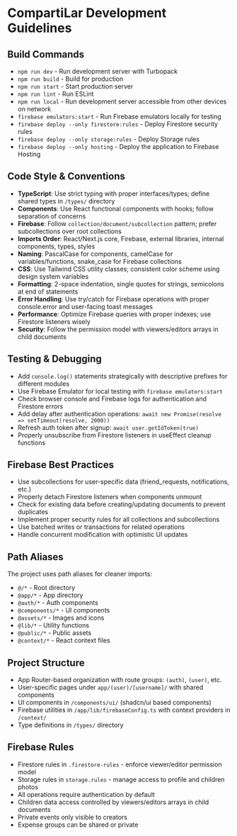 # CompartiLar Development Guidelines

## Build Commands
- `npm run dev` - Run development server with Turbopack
- `npm run build` - Build for production
- `npm run start` - Start production server
- `npm run lint` - Run ESLint
- `npm run local` - Run development server accessible from other devices on network
- `firebase emulators:start` - Run Firebase emulators locally for testing
- `firebase deploy --only firestore:rules` - Deploy Firestore security rules
- `firebase deploy --only storage:rules` - Deploy Storage rules
- `firebase deploy --only hosting` - Deploy the application to Firebase Hosting

## Code Style & Conventions
- **TypeScript**: Use strict typing with proper interfaces/types; define shared types in `/types/` directory
- **Components**: Use React functional components with hooks; follow separation of concerns
- **Firebase**: Follow `collection/document/subcollection` pattern; prefer subcollections over root collections
- **Imports Order**: React/Next.js core, Firebase, external libraries, internal components, types, styles
- **Naming**: PascalCase for components, camelCase for variables/functions, snake_case for Firebase collections
- **CSS**: Use Tailwind CSS utility classes; consistent color scheme using design system variables
- **Formatting**: 2-space indentation, single quotes for strings, semicolons at end of statements
- **Error Handling**: Use try/catch for Firebase operations with proper console.error and user-facing toast messages
- **Performance**: Optimize Firebase queries with proper indexes; use Firestore listeners wisely
- **Security**: Follow the permission model with viewers/editors arrays in child documents

## Testing & Debugging
- Add `console.log()` statements strategically with descriptive prefixes for different modules
- Use Firebase Emulator for local testing with `firebase emulators:start`
- Check browser console and Firebase logs for authentication and Firestore errors
- Add delay after authentication operations: `await new Promise(resolve => setTimeout(resolve, 2000))`
- Refresh auth token after signup: `await user.getIdToken(true)`
- Properly unsubscribe from Firestore listeners in useEffect cleanup functions

## Firebase Best Practices
- Use subcollections for user-specific data (friend_requests, notifications, etc.)
- Properly detach Firestore listeners when components unmount
- Check for existing data before creating/updating documents to prevent duplicates
- Implement proper security rules for all collections and subcollections
- Use batched writes or transactions for related operations
- Handle concurrent modification with optimistic UI updates

## Path Aliases
The project uses path aliases for cleaner imports:
- `@/*` - Root directory
- `@app/*` - App directory
- `@auth/*` - Auth components
- `@components/*` - UI components
- `@assets/*` - Images and icons
- `@lib/*` - Utility functions
- `@public/*` - Public assets
- `@context/*` - React context files

## Project Structure
- App Router-based organization with route groups: `(auth)`, `(user)`, etc.
- User-specific pages under `app/(user)/[username]/` with shared components
- UI components in `/components/ui/` (shadcn/ui based components)
- Firebase utilities in `/app/lib/firebaseConfig.ts` with context providers in `/context/`
- Type definitions in `/types/` directory

## Firebase Rules
- Firestore rules in `.firestore-rules` - enforce viewer/editor permission model
- Storage rules in `storage.rules` - manage access to profile and children photos
- All operations require authentication by default
- Children data access controlled by viewers/editors arrays in child documents
- Private events only visible to creators
- Expense groups can be shared or private
